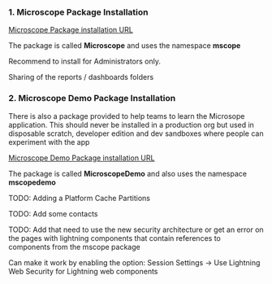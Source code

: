
### 1. Microscope Package Installation

[Microscope Package installation URL](https://login.salesforce.com/packaging/installPackage.apexp?p0=04t8d000000DUH0AAO)

The package is called **Microscope** and uses the namespace **mscope**

Recommend to install for Administrators only.

Sharing of the reports / dashboards folders

### 2. Microscope Demo Package Installation

There is also a package provided to help teams to learn the Microsope application. This should never be installed in a production org but used in disposable scratch, developer edition and dev sandboxes where people can experiment with the app

[Microscope Demo Package installation URL](https://login.salesforce.com/packaging/installPackage.apexp?p0=04t8d000000DUH0AAO)

The package is called **MicroscopeDemo** and also uses the namespace **mscopedemo**


TODO: Adding a Platform Cache Partitions

TODO: Add some contacts

TODO: Add that need to use the new security architecture or get an error on the pages with lightning components that contain references to components from the mscope package

Can make it work by enabling the option: Session Settings -> Use Lightning Web Security for Lightning web components
